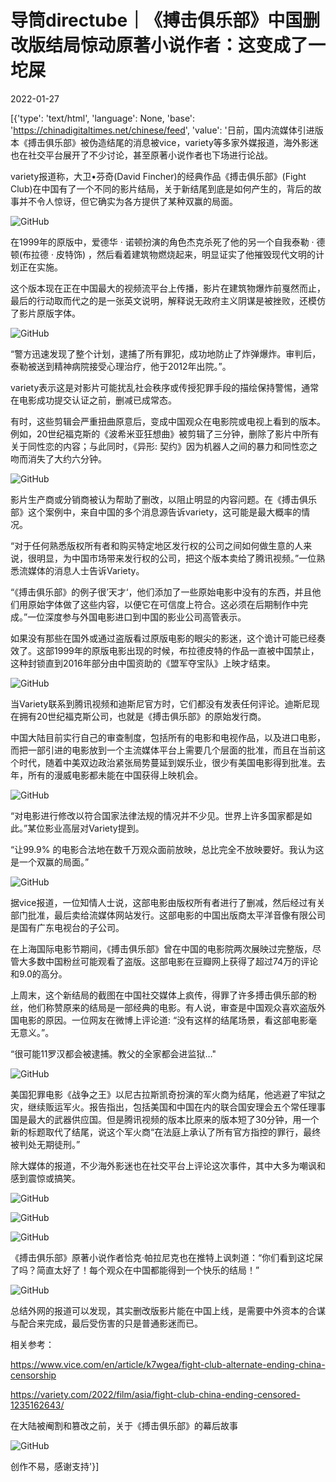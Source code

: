 # 导筒directube｜《搏击俱乐部》中国删改版结局惊动原著小说作者：这变成了一坨屎

2022-01-27

[{'type': 'text/html', 'language': None, 'base': 'https://chinadigitaltimes.net/chinese/feed', 'value': '日前，国内流媒体引进版本《搏击俱乐部》被伪造结尾的消息被vice，variety等多家外媒报道，海外影迷也在社交平台展开了不少讨论，甚至原著小说作者也下场进行论战。

variety报道称，大卫•芬奇(David Fincher)的经典作品《搏击俱乐部》(Fight Club)在中国有了一个不同的影片结局，关于新结尾到底是如何产生的，背后的故事并不令人惊讶，但它确实为各方提供了某种双赢的局面。

![GitHub](https://chinadigitaltimes.net/chinese/files/2022/01/post-676231-61f17e3d7bbed.)

在1999年的原版中，爱德华 · 诺顿扮演的角色杰克杀死了他的另一个自我泰勒 · 德顿(布拉德 · 皮特饰) ，然后看着建筑物燃烧起来，明显证实了他摧毁现代文明的计划正在实施。

这个版本现在正在中国最大的视频流平台上传播，影片在建筑物爆炸前戛然而止，最后的行动取而代之的是一张英文说明，解释说无政府主义阴谋是被挫败，还模仿了影片原版字体。

![GitHub](https://chinadigitaltimes.net/chinese/files/2022/01/post-676231-61f17e3d84a31.)

“警方迅速发现了整个计划，逮捕了所有罪犯，成功地防止了炸弹爆炸。审判后，泰勒被送到精神病院接受心理治疗，他于2012年出院。”。

variety表示这是对影片可能扰乱社会秩序或传授犯罪手段的描绘保持警惕，通常在电影成功提交认证之前，删减已成常态。

有时，这些剪辑会严重扭曲原意后，变成中国观众在电影院或电视上看到的版本。例如，20世纪福克斯的《波希米亚狂想曲》被剪辑了三分钟，删除了影片中所有关于同性恋的内容；与此同时，《异形: 契约》因为机器人之间的暴力和同性恋之吻而消失了大约六分钟。

![GitHub](https://chinadigitaltimes.net/chinese/files/2022/01/post-676231-61f17e3d8ec6d.)

影片生产商或分销商被认为帮助了删改，以阻止明显的内容问题。在《搏击俱乐部》这个案例中，来自中国的多个消息源告诉variety，这可能是最大概率的情况。

“对于任何熟悉版权所有者和购买特定地区发行权的公司之间如何做生意的人来说，很明显，为中国市场带来发行权的公司，把这个版本卖给了腾讯视频。”一位熟悉流媒体的消息人士告诉Variety。

“《搏击俱乐部》的例子很’天才‘，他们添加了一些原始电影中没有的东西，并且他们用原始字体做了这些内容，以便它在可信度上符合。这必须在后期制作中完成。”一位深度参与外国电影进口到中国的影业公司高管表示。

如果没有那些在国外或通过盗版看过原版电影的眼尖的影迷，这个诡计可能已经奏效了。这部1999年的原版电影出现的时候，布拉德皮特的作品一直被中国禁止，这种封锁直到2016年部分由中国资助的《盟军夺宝队》上映才结束。

![GitHub](https://chinadigitaltimes.net/chinese/files/2022/01/post-676231-61f17e3d97653.)

当Variety联系到腾讯视频和迪斯尼官方时，它们都没有发表任何评论。迪斯尼现在拥有20世纪福克斯公司，也就是《搏击俱乐部》的原始发行商。

中国大陆目前实行自己的审查制度，包括所有的电影和电视作品，以及进口电影，而把一部引进的电影放到一个主流媒体平台上需要几个层面的批准，而且在当前这个时代，随着中美双边政治紧张局势蔓延到娱乐业，很少有美国电影得到批准。去年，所有的漫威电影都未能在中国获得上映机会。

![GitHub](https://chinadigitaltimes.net/chinese/files/2022/01/post-676231-61f17e3da8f56.)

“对电影进行修改以符合国家法律法规的情况并不少见。世界上许多国家都是如此。”某位影业高层对Variety提到。

“让99.9% 的电影合法地在数千万观众面前放映，总比完全不放映要好。我认为这是一个双赢的局面。”

![GitHub](https://chinadigitaltimes.net/chinese/files/2022/01/post-676231-61f17e3dbf901.png)

据vice报道，一位知情人士说，这部电影由版权所有者进行了删减，然后经过有关部门批准，最后卖给流媒体网站发行。这部电影的中国出版商太平洋音像有限公司是国有广东电视台的子公司。

在上海国际电影节期间，《搏击俱乐部》曾在中国的电影院两次展映过完整版，尽管大多数中国粉丝可能观看了盗版。这部电影在豆瓣网上获得了超过74万的评论和9.0的高分。

上周末，这个新结局的截图在中国社交媒体上疯传，得罪了许多搏击俱乐部的粉丝，他们称赞原来的结局是一部经典的电影。有人说，审查是中国观众喜欢盗版外国电影的原因。一位网友在微博上评论道: “没有这样的结尾场景，看这部电影毫无意义。”。

“很可能11罗汉都会被逮捕。教父的全家都会进监狱&#8230;&quot;

![GitHub](https://chinadigitaltimes.net/chinese/files/2022/01/post-676231-61f17e3dca1eb.)

美国犯罪电影《战争之王》以尼古拉斯凯奇扮演的军火商为结尾，他逃避了牢狱之灾，继续贩运军火。报告指出，包括美国和中国在内的联合国安理会五个常任理事国是最大的武器供应国。但是腾讯视频的版本比原来的版本短了30分钟，用一个新的标题取代了结尾，说这个军火商“在法庭上承认了所有官方指控的罪行，最终被判处无期徒刑。”

除大媒体的报道，不少海外影迷也在社交平台上评论这次事件，其中大多为嘲讽和感到震惊或搞笑。

![GitHub](https://chinadigitaltimes.net/chinese/files/2022/01/post-676231-61f17e3ddf8ec.png)

![GitHub](https://chinadigitaltimes.net/chinese/files/2022/01/post-676231-61f17e3df14cb.png)

![GitHub](https://chinadigitaltimes.net/chinese/files/2022/01/post-676231-61f17e3e0c8c6.png)

《搏击俱乐部》原著小说作者恰克·帕拉尼克也在推特上讽刺道：“你们看到这坨屎了吗？简直太好了！每个观众在中国都能得到一个快乐的结局！”

![GitHub](https://chinadigitaltimes.net/chinese/files/2022/01/post-676231-61f17e3e1fa6e.png)

总结外网的报道可以发现，其实删改版影片能在中国上线，是需要中外资本的合谋与配合来完成，最后受伤害的只是普通影迷而已。

相关参考：

https://www.vice.com/en/article/k7wgea/fight-club-alternate-ending-china-censorship

https://variety.com/2022/film/asia/fight-club-china-ending-censored-1235162643/

在大陆被阉割和篡改之前，关于《搏击俱乐部》的幕后故事

![GitHub](https://chinadigitaltimes.net/chinese/files/2022/01/post-676231-61f17e3e27de8.)

创作不易，感谢支持'}]